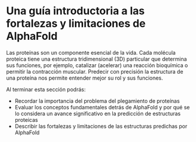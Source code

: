 # Una guía introductoria a las fortalezas y limitaciones de AlphaFold
Las proteínas son un componente esencial de la vida. Cada molécula proteica tiene una estructura tridimensional (3D) particular que determina sus funciones, por ejemplo, catalizar (acelerar) una reacción bioquímica o permitir la contracción muscular. Predecir con precisión la estructura de una proteína nos permite entender mejor su rol y sus funciones.

Al terminar esta sección podrás:
- Recordar la importancia del problema del plegamiento de proteínas
- Evaluar los conceptos fundamentales detrás de AlphaFold y por qué se lo considera un avance significativo en la predicción de estructuras proteicas
- Describir las fortalezas y limitaciones de las estructuras predichas por AlphaFold
